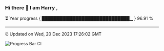 ### Hi there 👋 I am Harry , 

⏳ Year progress { █████████████████████████████▁ } 96.91 %

---

⏰ Updated on Wed, 20 Dec 2023 17:26:02 GMT

![Progress Bar CI](https://github.com/duykhang68/duykhang68/workflows/Progress%20Bar%20CI/badge.svg)
